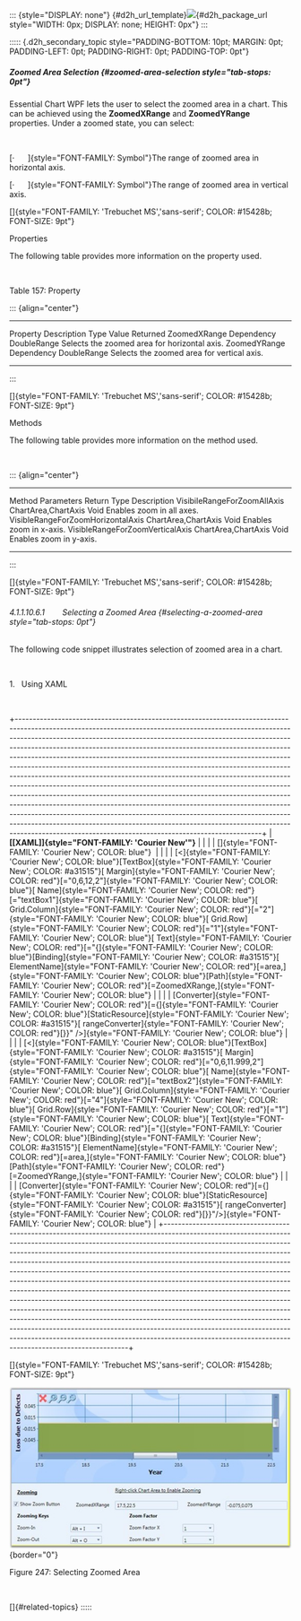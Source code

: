 ::: {style="DISPLAY: none"}
[](ms-xhelp:///?Id=d2h_url_template){#d2h_url_template}![](!package_url!){#d2h_package_url style="WIDTH: 0px; DISPLAY: none; HEIGHT: 0px"}
:::

::::: {.d2h_secondary_topic style="PADDING-BOTTOM: 10pt; MARGIN: 0pt; PADDING-LEFT: 0pt; PADDING-RIGHT: 0pt; PADDING-TOP: 0pt"}
##### Zoomed Area Selection {#zoomed-area-selection style="tab-stops: 0pt"}

Essential Chart WPF lets the user to select the zoomed area in a chart. This can be achieved using the **ZoomedXRange** and **ZoomedYRange** properties. Under a zoomed state, you can select:

 

[·      ]{style="FONT-FAMILY: Symbol"}The range of zoomed area in horizontal axis.

[·      ]{style="FONT-FAMILY: Symbol"}The range of zoomed area in vertical axis.

[]{style="FONT-FAMILY: 'Trebuchet MS','sans-serif'; COLOR: #15428b; FONT-SIZE: 9pt"} 

Properties

The following table provides more information on the property used.

 

Table 157: Property

::: {align="center"}
  -------------- ------------- ------------- ----------------------------------------------
  Property       Description   Type          Value Returned
  ZoomedXRange   Dependency    DoubleRange   Selects the zoomed area for horizontal axis.
  ZoomedYRange   Dependency    DoubleRange   Selects the zoomed area for vertical axis.
  -------------- ------------- ------------- ----------------------------------------------
:::

[]{style="FONT-FAMILY: 'Trebuchet MS','sans-serif'; COLOR: #15428b; FONT-SIZE: 9pt"} 

Methods

The following table provides more information on the method used.

 

::: {align="center"}
  ----------------------------------- --------------------- ------------- ---------------------------
  Method                              Parameters            Return Type   Description
  VisibileRangeForZoomAllAxis         ChartArea,ChartAxis   Void          Enables zoom in all axes.
  VisibleRangeForZoomHorizontalAxis   ChartArea,ChartAxis   Void          Enables zoom in x-axis.
  VisibleRangeForZoomVerticalAxis     ChartArea,ChartAxis   Void          Enables zoom in y-axis.
  ----------------------------------- --------------------- ------------- ---------------------------
:::

[]{style="FONT-FAMILY: 'Trebuchet MS','sans-serif'; COLOR: #15428b; FONT-SIZE: 9pt"} 

###### 4.1.1.10.6.1        Selecting a Zoomed Area {#selecting-a-zoomed-area style="tab-stops: 0pt"}

The following code snippet illustrates selection of zoomed area in a chart.

 

1.   Using XAML

 

+--------------------------------------------------------------------------------------------------------------------------------------------------------------------------------------------------------------------------------------------------------------------------------------------------------------------------------------------------------------------------------------------------------------------------------------------------------------------------------------------------------------------------------------------------------------------------------------------------------------------------------------------------------------------------------------------------------------------------------------------------------------------------------------------------------------------------------------------------------------------------------------------------------------------------------------------------------------------------------------------------------------------------------------------+
| **[\[XAML\]]{style="FONT-FAMILY: 'Courier New'"}**                                                                                                                                                                                                                                                                                                                                                                                                                                                                                                                                                                                                                                                                                                                                                                                                                                                                                                                                                                                         |
|                                                                                                                                                                                                                                                                                                                                                                                                                                                                                                                                                                                                                                                                                                                                                                                                                                                                                                                                                                                                                                            |
| []{style="FONT-FAMILY: 'Courier New'; COLOR: blue"}                                                                                                                                                                                                                                                                                                                                                                                                                                                                                                                                                                                                                                                                                                                                                                                                                                                                                                                                                                                        |
|                                                                                                                                                                                                                                                                                                                                                                                                                                                                                                                                                                                                                                                                                                                                                                                                                                                                                                                                                                                                                                            |
| [\<]{style="FONT-FAMILY: 'Courier New'; COLOR: blue"}[TextBox]{style="FONT-FAMILY: 'Courier New'; COLOR: #a31515"}[ Margin]{style="FONT-FAMILY: 'Courier New'; COLOR: red"}[=\"0,6,12,2\"]{style="FONT-FAMILY: 'Courier New'; COLOR: blue"}[ Name]{style="FONT-FAMILY: 'Courier New'; COLOR: red"}[=\"textBox1\"]{style="FONT-FAMILY: 'Courier New'; COLOR: blue"}[ Grid.Column]{style="FONT-FAMILY: 'Courier New'; COLOR: red"}[=\"2\"]{style="FONT-FAMILY: 'Courier New'; COLOR: blue"}[ Grid.Row]{style="FONT-FAMILY: 'Courier New'; COLOR: red"}[=\"1\"]{style="FONT-FAMILY: 'Courier New'; COLOR: blue"}[ Text]{style="FONT-FAMILY: 'Courier New'; COLOR: red"}[=\"{]{style="FONT-FAMILY: 'Courier New'; COLOR: blue"}[Binding]{style="FONT-FAMILY: 'Courier New'; COLOR: #a31515"}[ ElementName]{style="FONT-FAMILY: 'Courier New'; COLOR: red"}[=area,]{style="FONT-FAMILY: 'Courier New'; COLOR: blue"}[Path]{style="FONT-FAMILY: 'Courier New'; COLOR: red"}[=ZoomedXRange,]{style="FONT-FAMILY: 'Courier New'; COLOR: blue"}     |
|                                                                                                                                                                                                                                                                                                                                                                                                                                                                                                                                                                                                                                                                                                                                                                                                                                                                                                                                                                                                                                            |
| [Converter]{style="FONT-FAMILY: 'Courier New'; COLOR: red"}[={]{style="FONT-FAMILY: 'Courier New'; COLOR: blue"}[StaticResource]{style="FONT-FAMILY: 'Courier New'; COLOR: #a31515"}[ rangeConverter]{style="FONT-FAMILY: 'Courier New'; COLOR: red"}[}}\" /\>]{style="FONT-FAMILY: 'Courier New'; COLOR: blue"}                                                                                                                                                                                                                                                                                                                                                                                                                                                                                                                                                                                                                                                                                                                           |
|                                                                                                                                                                                                                                                                                                                                                                                                                                                                                                                                                                                                                                                                                                                                                                                                                                                                                                                                                                                                                                            |
| [\<]{style="FONT-FAMILY: 'Courier New'; COLOR: blue"}[TextBox]{style="FONT-FAMILY: 'Courier New'; COLOR: #a31515"}[ Margin]{style="FONT-FAMILY: 'Courier New'; COLOR: red"}[=\"0,6,11.999,2\"]{style="FONT-FAMILY: 'Courier New'; COLOR: blue"}[ Name]{style="FONT-FAMILY: 'Courier New'; COLOR: red"}[=\"textBox2\"]{style="FONT-FAMILY: 'Courier New'; COLOR: blue"}[ Grid.Column]{style="FONT-FAMILY: 'Courier New'; COLOR: red"}[=\"4\"]{style="FONT-FAMILY: 'Courier New'; COLOR: blue"}[ Grid.Row]{style="FONT-FAMILY: 'Courier New'; COLOR: red"}[=\"1\"]{style="FONT-FAMILY: 'Courier New'; COLOR: blue"}[ Text]{style="FONT-FAMILY: 'Courier New'; COLOR: red"}[=\"{]{style="FONT-FAMILY: 'Courier New'; COLOR: blue"}[Binding]{style="FONT-FAMILY: 'Courier New'; COLOR: #a31515"}[ ElementName]{style="FONT-FAMILY: 'Courier New'; COLOR: red"}[=area,]{style="FONT-FAMILY: 'Courier New'; COLOR: blue"}[Path]{style="FONT-FAMILY: 'Courier New'; COLOR: red"}[=ZoomedYRange,]{style="FONT-FAMILY: 'Courier New'; COLOR: blue"} |
|                                                                                                                                                                                                                                                                                                                                                                                                                                                                                                                                                                                                                                                                                                                                                                                                                                                                                                                                                                                                                                            |
| [Converter]{style="FONT-FAMILY: 'Courier New'; COLOR: red"}[={]{style="FONT-FAMILY: 'Courier New'; COLOR: blue"}[StaticResource]{style="FONT-FAMILY: 'Courier New'; COLOR: #a31515"}[ rangeConverter]{style="FONT-FAMILY: 'Courier New'; COLOR: red"}[}}\"/\>]{style="FONT-FAMILY: 'Courier New'; COLOR: blue"}                                                                                                                                                                                                                                                                                                                                                                                                                                                                                                                                                                                                                                                                                                                            |
+--------------------------------------------------------------------------------------------------------------------------------------------------------------------------------------------------------------------------------------------------------------------------------------------------------------------------------------------------------------------------------------------------------------------------------------------------------------------------------------------------------------------------------------------------------------------------------------------------------------------------------------------------------------------------------------------------------------------------------------------------------------------------------------------------------------------------------------------------------------------------------------------------------------------------------------------------------------------------------------------------------------------------------------------+

[]{style="FONT-FAMILY: 'Trebuchet MS','sans-serif'; COLOR: #15428b; FONT-SIZE: 9pt"} 

![](ImagesExt/image81_258.jpg){border="0"}

Figure 247: Selecting Zoomed Area

 

[]{#related-topics}
:::::
